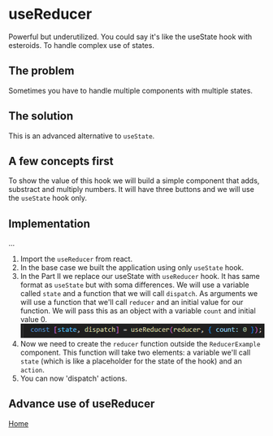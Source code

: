 # useReducer
Powerful but underutilized. You could say it's like the useState hook with esteroids. To handle complex use of states.

## The problem
Sometimes you have to handle multiple components with multiple states. 

## The solution
This is an advanced alternative to ``useState``.

## A few concepts first
To show the value of this hook we will build a simple component that adds, substract and multiply numbers. It will have three buttons and we will use the ``useState`` hook only.

## Implementation
...
1. Import the ``useReducer`` from react.
2. In the base case we built the application using only ``useState`` hook.
3. In the Part II we replace our useState with ``useReducer`` hook. It has same format as ``useState`` but with soma differences. We will use a variable called ``state`` and a function that we will call ``dispatch``. As arguments we will use a function that we'll call ``reducer`` and an initial value for our function. We will pass this as an object with a variable ``count`` and initial value 0.
![alt text](img_reducer01.png)
4. Now we need to create the ``reducer`` function outside the ``ReducerExample`` component. This function will take two elements: a variable we'll call ``state`` (which is like a placeholder for the state of the hook) and an ``action``.
5. You can now 'dispatch' actions.

## Advance use of useReducer


[Home](/README.md)